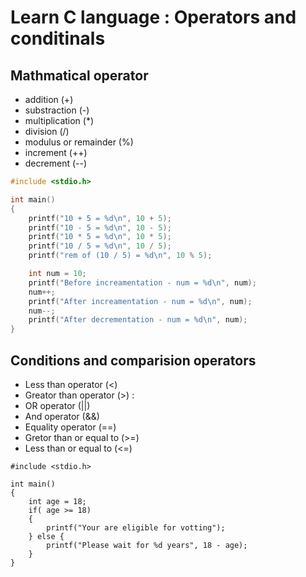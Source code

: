 # Learn C language : Operators and conditinals

## Mathmatical operator
- addition (+)
- substraction (-)
- multiplication (*)
- division (/)
- modulus or remainder (%)
- increment (++)
- decrement (--)


``` operators_ex1.c 
#include <stdio.h>

int main()
{
    printf("10 + 5 = %d\n", 10 + 5);
    printf("10 - 5 = %d\n", 10 - 5);
    printf("10 * 5 = %d\n", 10 * 5);
    printf("10 / 5 = %d\n", 10 / 5);
    printf("rem of (10 / 5) = %d\n", 10 % 5);

    int num = 10;
    printf("Before increamentation - num = %d\n", num);
    num++;
    printf("After increamentation - num = %d\n", num);
    num--;
    printf("After decrementation - num = %d\n", num);
}
```

## Conditions and comparision operators

- Less than operator (<) 
- Greator than operator (>) : 
- OR operator (||)
- And operator (&&)
- Equality operator (==)
- Gretor than or equal to (>=) 
- Less than or equal to (<=)

```
#include <stdio.h>

int main()
{
    int age = 18;
    if( age >= 18) 
    {
        printf("Your are eligible for votting");
    } else {
        printf("Please wait for %d years", 18 - age);
    }
}
```
